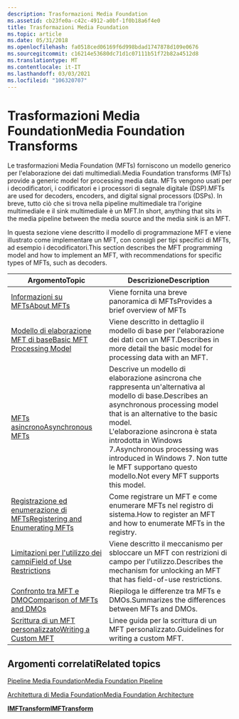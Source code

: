 ```yaml
---
description: Trasformazioni Media Foundation
ms.assetid: cb23fe0a-c42c-4912-a0bf-1f0b18a6f4e0
title: Trasformazioni Media Foundation
ms.topic: article
ms.date: 05/31/2018
ms.openlocfilehash: fa0518ced06169f6d998bdad1747878d109e0676
ms.sourcegitcommit: c16214e53680dc71d1c07111b51f72b82a4512d8
ms.translationtype: MT
ms.contentlocale: it-IT
ms.lasthandoff: 03/03/2021
ms.locfileid: "106320707"
---
```

# <a name="media-foundation-transforms"></a><span data-ttu-id="e8937-103">Trasformazioni Media Foundation</span><span class="sxs-lookup"><span data-stu-id="e8937-103">Media Foundation Transforms</span></span>

<span data-ttu-id="e8937-104">Le trasformazioni Media Foundation (MFTs) forniscono un modello generico per l'elaborazione dei dati multimediali.</span><span class="sxs-lookup"><span data-stu-id="e8937-104">Media Foundation transforms (MFTs) provide a generic model for processing media data.</span></span> <span data-ttu-id="e8937-105">MFTs vengono usati per i decodificatori, i codificatori e i processori di segnale digitale (DSP).</span><span class="sxs-lookup"><span data-stu-id="e8937-105">MFTs are used for decoders, encoders, and digital signal processors (DSPs).</span></span> <span data-ttu-id="e8937-106">In breve, tutto ciò che si trova nella pipeline multimediale tra l'origine multimediale e il sink multimediale è un MFT.</span><span class="sxs-lookup"><span data-stu-id="e8937-106">In short, anything that sits in the media pipeline between the media source and the media sink is an MFT.</span></span>

<span data-ttu-id="e8937-107">In questa sezione viene descritto il modello di programmazione MFT e viene illustrato come implementare un MFT, con consigli per tipi specifici di MFTs, ad esempio i decodificatori.</span><span class="sxs-lookup"><span data-stu-id="e8937-107">This section describes the MFT programming model and how to implement an MFT, with recommendations for specific types of MFTs, such as decoders.</span></span>



| <span data-ttu-id="e8937-108">Argomento</span><span class="sxs-lookup"><span data-stu-id="e8937-108">Topic</span></span>                                                                    | <span data-ttu-id="e8937-109">Descrizione</span><span class="sxs-lookup"><span data-stu-id="e8937-109">Description</span></span>                                                                                                                                                                                         |
|--------------------------------------------------------------------------|-----------------------------------------------------------------------------------------------------------------------------------------------------------------------------------------------------|
| [<span data-ttu-id="e8937-110">Informazioni su MFTs</span><span class="sxs-lookup"><span data-stu-id="e8937-110">About MFTs</span></span>](about-mfts.md)                                             | <span data-ttu-id="e8937-111">Viene fornita una breve panoramica di MFTs</span><span class="sxs-lookup"><span data-stu-id="e8937-111">Provides a brief overview of MFTs</span></span>                                                                                                                                                                   |
| [<span data-ttu-id="e8937-112">Modello di elaborazione MFT di base</span><span class="sxs-lookup"><span data-stu-id="e8937-112">Basic MFT Processing Model</span></span>](basic-mft-processing-model.md)             | <span data-ttu-id="e8937-113">Viene descritto in dettaglio il modello di base per l'elaborazione dei dati con un MFT.</span><span class="sxs-lookup"><span data-stu-id="e8937-113">Describes in more detail the basic model for processing data with an MFT.</span></span>                                                                                                                           |
| [<span data-ttu-id="e8937-114">MFTs asincrono</span><span class="sxs-lookup"><span data-stu-id="e8937-114">Asynchronous MFTs</span></span>](asynchronous-mfts.md)                               | <span data-ttu-id="e8937-115">Descrive un modello di elaborazione asincrona che rappresenta un'alternativa al modello di base.</span><span class="sxs-lookup"><span data-stu-id="e8937-115">Describes an asynchronous processing model that is an alternative to the basic model.</span></span><br/> <span data-ttu-id="e8937-116">L'elaborazione asincrona è stata introdotta in Windows 7.</span><span class="sxs-lookup"><span data-stu-id="e8937-116">Asynchronous processing was introduced in Windows 7.</span></span> <span data-ttu-id="e8937-117">Non tutte le MFT supportano questo modello.</span><span class="sxs-lookup"><span data-stu-id="e8937-117">Not every MFT supports this model.</span></span><br/> |
| [<span data-ttu-id="e8937-118">Registrazione ed enumerazione di MFTs</span><span class="sxs-lookup"><span data-stu-id="e8937-118">Registering and Enumerating MFTs</span></span>](registering-and-enumerating-mfts.md) | <span data-ttu-id="e8937-119">Come registrare un MFT e come enumerare MFTs nel registro di sistema.</span><span class="sxs-lookup"><span data-stu-id="e8937-119">How to register an MFT and how to enumerate MFTs in the registry.</span></span>                                                                                                                                   |
| [<span data-ttu-id="e8937-120">Limitazioni per l'utilizzo dei campi</span><span class="sxs-lookup"><span data-stu-id="e8937-120">Field of Use Restrictions</span></span>](field-of-use-restrictions.md)               | <span data-ttu-id="e8937-121">Viene descritto il meccanismo per sbloccare un MFT con restrizioni di campo per l'utilizzo.</span><span class="sxs-lookup"><span data-stu-id="e8937-121">Describes the mechanism for unlocking an MFT that has field-of-use restrictions.</span></span>                                                                                                                    |
| [<span data-ttu-id="e8937-122">Confronto tra MFT e DMO</span><span class="sxs-lookup"><span data-stu-id="e8937-122">Comparison of MFTs and DMOs</span></span>](comparison-of-mfts-and-dmos.md)           | <span data-ttu-id="e8937-123">Riepiloga le differenze tra MFTs e DMOs.</span><span class="sxs-lookup"><span data-stu-id="e8937-123">Summarizes the differences between MFTs and DMOs.</span></span>                                                                                                                                                   |
| [<span data-ttu-id="e8937-124">Scrittura di un MFT personalizzato</span><span class="sxs-lookup"><span data-stu-id="e8937-124">Writing a Custom MFT</span></span>](writing-a-custom-mft.md)                         | <span data-ttu-id="e8937-125">Linee guida per la scrittura di un MFT personalizzato.</span><span class="sxs-lookup"><span data-stu-id="e8937-125">Guidelines for writing a custom MFT.</span></span>                                                                                                                                                                |



 

## <a name="related-topics"></a><span data-ttu-id="e8937-126">Argomenti correlati</span><span class="sxs-lookup"><span data-stu-id="e8937-126">Related topics</span></span>

<dl> <dt>

[<span data-ttu-id="e8937-127">Pipeline Media Foundation</span><span class="sxs-lookup"><span data-stu-id="e8937-127">Media Foundation Pipeline</span></span>](media-foundation-pipeline.md)
</dt> <dt>

[<span data-ttu-id="e8937-128">Architettura di Media Foundation</span><span class="sxs-lookup"><span data-stu-id="e8937-128">Media Foundation Architecture</span></span>](media-foundation-architecture.md)
</dt> <dt>

[<span data-ttu-id="e8937-129">**IMFTransform**</span><span class="sxs-lookup"><span data-stu-id="e8937-129">**IMFTransform**</span></span>](/windows/desktop/api/mftransform/nn-mftransform-imftransform)
</dt> </dl>

 

 




